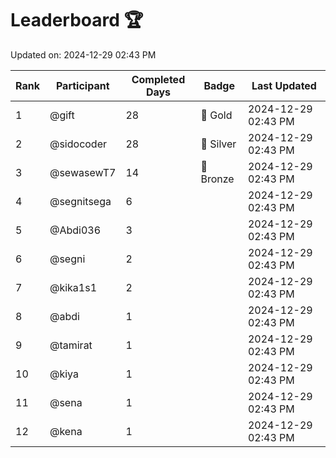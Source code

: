 # Leaderboard 🏆

Updated on: 2024-12-29 02:43 PM

| Rank | Participant       | Completed Days | Badge      | Last Updated         |
|------|-------------------|----------------|------------|----------------------|
| 1    | @gift             | 28             | 🏅 Gold     | 2024-12-29 02:43 PM |
| 2    | @sidocoder        | 28             | 🥈 Silver   | 2024-12-29 02:43 PM |
| 3    | @sewasewT7        | 14             | 🥉 Bronze   | 2024-12-29 02:43 PM |
| 4    | @segnitsega       | 6              |            | 2024-12-29 02:43 PM |
| 5    | @Abdi036          | 3              |            | 2024-12-29 02:43 PM |
| 6    | @segni            | 2              |            | 2024-12-29 02:43 PM |
| 7    | @kika1s1          | 2              |            | 2024-12-29 02:43 PM |
| 8    | @abdi             | 1              |            | 2024-12-29 02:43 PM |
| 9    | @tamirat          | 1              |            | 2024-12-29 02:43 PM |
| 10   | @kiya             | 1              |            | 2024-12-29 02:43 PM |
| 11   | @sena             | 1              |            | 2024-12-29 02:43 PM |
| 12   | @kena             | 1              |            | 2024-12-29 02:43 PM |
